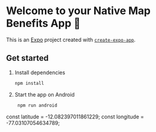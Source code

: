# Welcome to your Native Map Benefits App 👋

This is an [Expo](https://expo.dev) project created with [`create-expo-app`](https://www.npmjs.com/package/create-expo-app).

## Get started

1. Install dependencies

   ```bash
   npm install
   ```

2. Start the app on Android

   ```bash
    npm run android
   ```
  const latitude = -12.082397011861229;
  const longitude = -77.03107054634789;   